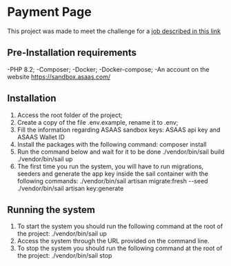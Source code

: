 # Payment Page

This project was made to meet the challenge for a [job described in this link ](project-requirements.md)

## Pre-Installation requirements

-PHP 8.2;
-Composer;
-Docker;
-Docker-compose;
-An account on the website https://sandbox.asaas.com/

## Installation

1. Access the root folder of the project;
2. Create a copy of the file .env.example, rename it to .env;
3. Fill the information regarding ASAAS sandbox keys: ASAAS api key and ASAAS Wallet ID
3. Install the packages with the following command:
    composer install
4. Run the command below and wait for it to be done
    ./vendor/bin/sail build
    ./vendor/bin/sail up
5. The first time you run the system, you will have to run migrations, seeders and generate the app key inside the sail container with the following commands:
    ./vendor/bin/sail artisan migrate:fresh --seed
    ./vendor/bin/sail artisan key:generate
    

## Running the system

1. To start the system you should run the following command at the root of the project:
    ./vendor/bin/sail up
2. Access the system through the URL provided on the command line.
3. To stop the system you should run the following command at the root of the project:
    ./vendor/bin/sail stop
